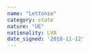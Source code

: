 ```yaml
---
name: "Lettonie"
category: state
nature: "UE"
nationality: LVA
date_signed: '2018-11-12'
---
```

    